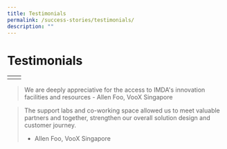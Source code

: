 ```yaml
---
title: Testimonials
permalink: /success-stories/testimonials/
description: ""
---
```

<h1>Testimonials</h1>

<table>
	<tr>
		<td></td>
		<td></td>	
	</tr>
</table>

<blockquote>
We are deeply appreciative for the access to IMDA's innovation facilities and resources
- Allen Foo, VooX Singapore
</blockquote>

> The support labs and co-working space allowed us to meet valuable partners and together, strengthen our overall solution design and customer journey.
>- Allen Foo, VooX Singapore